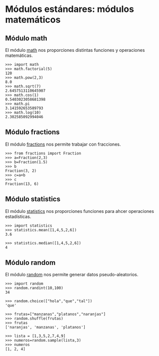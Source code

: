 # Módulos estándares: módulos matemáticos

## Módulo math

El módulo [math](https://docs.python.org/3.4/library/math.html) nos proporciones distintas funciones y operaciones matemáticas.

	>>> import math
	>>> math.factorial(5)
	120
	>>> math.pow(2,3)
	8.0
	>>> math.sqrt(7)
	2.6457513110645907
	>>> math.cos(1)
	0.5403023058681398
	>>> math.pi
	3.141592653589793
	>>> math.log(10)
	2.302585092994046

## Módulo fractions

El módulo [fractions](https://docs.python.org/3.4/library/fractions.html) nos permite trabajar con fracciones.

	>>> from fractions import Fraction
	>>> a=Fraction(2,3)
	>>> b=Fraction(1.5)
	>>> b
	Fraction(3, 2)
	>>> c=a+b
	>>> c
	Fraction(13, 6)

## Módulo statistics

El módulo [statistics](https://docs.python.org/3.4/library/statistics.html) nos proporciones funciones para ahcer operaciones estadísticas.

	>>> import statistics
	>>> statistics.mean([1,4,5,2,6])
	3.6

	>>> statistics.median([1,4,5,2,6])
	4

## Módulo random

El módulo [random](https://docs.python.org/3.4/library/random.html) nos permite generar datos pseudo-aleatorios.

	>>> import random
	>>> random.randint(10,100)
	34
	
	>>> random.choice(["hola","que","tal"])
	'que'
	
	>>> frutas=["manzanas","platanos","naranjas"]
	>>> random.shuffle(frutas)
	>>> frutas
	['naranjas', 'manzanas', 'platanos']

	>>> lista = [1,3,5,2,7,4,9]
	>>> numeros=random.sample(lista,3)
	>>> numeros
	[1, 2, 4]

	



